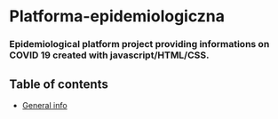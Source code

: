 # Platforma-epidemiologiczna

### Epidemiological platform project providing informations on COVID 19 created with javascript/HTML/CSS.

## Table of contents
* [General info](#general-info)

